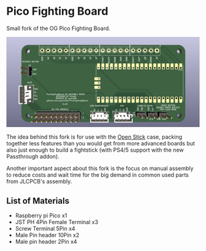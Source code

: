 # Pico Fighting Board

Small fork of the OG Pico Fighting Board.

![Pico Fighting Board v1.0](assets/PFB.png)


The idea behind this fork is for use with the [Open Stick](https://github.com/OpenStickCommunity/Hardware/tree/main/Fightstick%20Case) case, packing together less features than you would get from more advanced boards but also just enough to build a fightstick (with PS4/5 support with the new Passthrough addon).

Another important aspect about this fork is the focus on manual assembly to reduce costs and wait time for the big demand in common used parts from JLCPCB's assembly.


## List of Materials
- Raspberry pi Pico x1 
- JST PH 4Pin Female Terminal x3
- Screw Terminal 5Pin x4
- Male Pin header 10Pin x2
- Male pin header 2Pin x4

